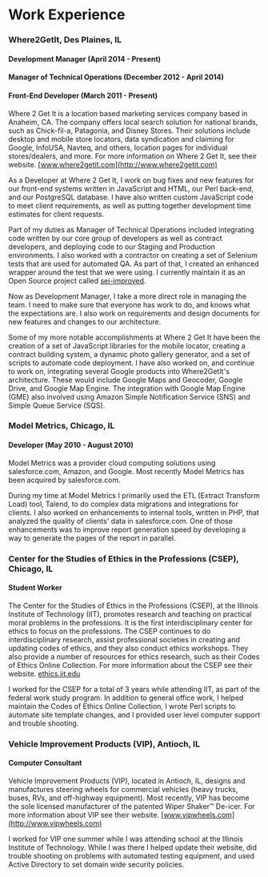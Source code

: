 Work Experience
===============

### Where2GetIt, Des Plaines, IL
#### Development Manager (April 2014 - Present)
#### Manager of Technical Operations (December 2012 - April 2014)
#### Front-End Developer (March 2011 - Present)

Where 2 Get It is a location based marketing services company based in Anaheim, CA. The company offers local search solution for national brands, such as Chick-fil-a, Patagonia, and Disney Stores. Their solutions include desktop and mobile store locators, data syndication and claiming for Google, InfoUSA, Navteq, and others, location pages for individual stores/dealers, and more.
For more information on Where 2 Get It, see their website. [www.where2getit.com](http://www.where2getit.com)

As a Developer at Where 2 Get It, I work on bug fixes and new features for our front-end systems written in JavaScript and HTML, our Perl back-end, and our PostgreSQL database. I have also written custom JavaScript code to meet client requirements, as well as putting together development time estimates for client requests.

Part of my duties as Manager of Technical Operations included integrating code written by our core group of developers as well as contract developers, and deploying code to our Staging and Production environments. I also worked with a contractor on creating a set of Selenium tests that are used for automated QA. As part of that, I created an enhanced wrapper around the test that we were using. I currently maintain it as an Open Source project called [sei-improved](https://www.npmjs.org/package/sei-improved).

Now as Development Manager, I take a more direct role in managing the team. I need to make sure that everyone has work to do, and knows what the expectations are. I also work on requirements and design documents for new features and changes to our architecture.

Some of my more notable accomplishments at Where 2 Get It have been the creation of a set of JavaScript libraries for the mobile locator, creating a contract building system, a dynamic photo gallery generator, and a set of scripts to automate code deployment. I have also worked on, and continue to work on, integrating several Google products into Where2GetIt's architecture. These would include Google Maps and Geocoder, Google Drive, and Google Map Engine. The integration with Google Map Engine (GME) also involved using Amazon Simple Notification Service (SNS) and Simple Queue Service (SQS).

### Model Metrics, Chicago, IL
#### Developer (May 2010 - August 2010)

Model Metrics was a provider cloud computing solutions using salesforce.com, Amazon, and Google. Most recently Model Metrics has been acquired by salesforce.com.

During my time at Model Metrics I primarily used the ETL (Extract Transform Load) tool, Talend, to do complex data migrations and integrations for clients. I also worked on enhancements to internal tools, written in PHP, that analyzed the quality of clients' data in salesforce.com. One of those enhancements was to improve report generation speed by developing a way to generate the pages of the report in parallel.

### Center for the Studies of Ethics in the Professions (CSEP), Chicago, IL
#### Student Worker

The Center for the Studies of Ethics in the Professions (CSEP), at the Illinois Institute of Technology (IIT), promotes research and teaching on practical moral problems in the professions. It is the first interdisciplinary center for ethics to focus on the professions. The CSEP continues to do interdisciplinary research, assist professional societies in creating and updating codes of ethics, and they also conduct ethics workshops. They also provide a number of resources for ethics research, such as their Codes of Ethics Online Collection. For more information about the CSEP see their website. [ethics.iit.edu](http://ethics.iit.edu)

I worked for the CSEP for a total of 3 years while attending IIT, as part of the federal work study program. In addition to general office work, I helped maintain the Codes of Ethics Online Collection, I wrote Perl scripts to automate site template changes, and I provided user level computer support and trouble shooting.

### Vehicle Improvement Products (VIP), Antioch, IL
#### Computer Consultant

Vehicle Improvement Products (VIP), located in Antioch, IL, designs and manufactures steering wheels for commercial vehicles (heavy trucks, buses, RVs, and off-highway equipment). Most recently, VIP has become the sole licensed manufacturer of the patented Wiper Shaker™ De-icer. For more information about VIP see their website. [www.vipwheels.com](http://www.vipwheels.com)

I worked for VIP one summer while I was attending school at the Illinois Institute of Technology. While I was there I helped update their website, did trouble shooting on problems with automated testing equipment, and used Active Directory to set domain wide security policies.

